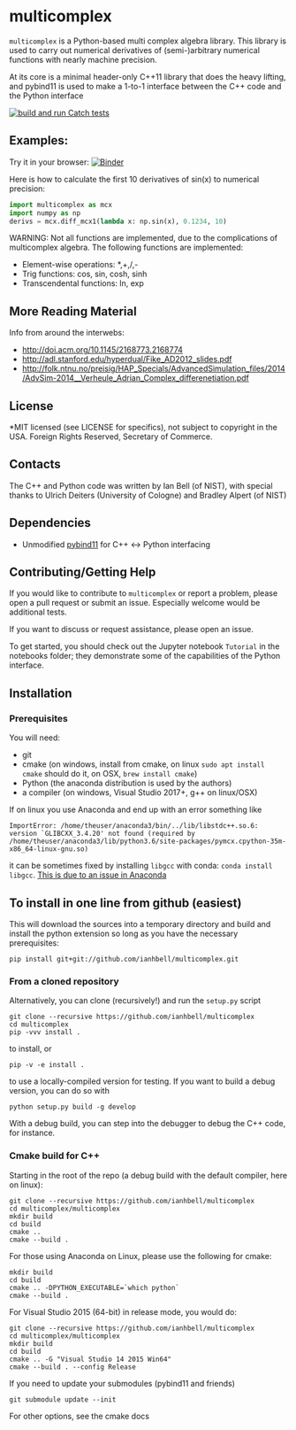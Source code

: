 # multicomplex

``multicomplex`` is a Python-based multi complex algebra library.  This library is used to carry out numerical derivatives of (semi-)arbitrary numerical functions with nearly machine precision.

At its core is a minimal header-only C++11 library that does the heavy lifting, and pybind11 is used to make a 1-to-1 interface between the C++ code and the Python interface

[![build and run Catch tests](https://github.com/usnistgov/multicomplex/actions/workflows/runcatch.yml/badge.svg)](https://github.com/ianhbell/multicomplex/actions/workflows/runcatch.yml)

## Examples:

Try it in your browser: [![Binder](https://mybinder.org/badge.svg)](https://mybinder.org/v2/gh/usnistgov/multicomplex/master)

Here is how to calculate the first 10 derivatives of sin(x) to numerical precision:

``` Python
import multicomplex as mcx
import numpy as np
derivs = mcx.diff_mcx1(lambda x: np.sin(x), 0.1234, 10)
```

WARNING: Not all functions are implemented, due to the complications of multicomplex algebra.  The following functions are implemented:

* Element-wise operations: *,+,/,-
* Trig functions: cos, sin, cosh, sinh
* Transcendental functions: ln, exp

## More Reading Material

Info from around the interwebs:

* http://doi.acm.org/10.1145/2168773.2168774
* http://adl.stanford.edu/hyperdual/Fike_AD2012_slides.pdf
* http://folk.ntnu.no/preisig/HAP_Specials/AdvancedSimulation_files/2014/AdvSim-2014__Verheule_Adrian_Complex_differenetiation.pdf

## License

*MIT licensed (see LICENSE for specifics), not subject to copyright in the USA. Foreign Rights Reserved, Secretary of Commerce.

## Contacts

The C++ and Python code was written by Ian Bell (of NIST), with special thanks to Ulrich Deiters (University of Cologne) and Bradley Alpert (of NIST)

## Dependencies

* Unmodified [pybind11](https://github.com/pybind/pybind11) for C++ <-> Python interfacing

## Contributing/Getting Help

If you would like to contribute to ``multicomplex`` or report a problem, please open a pull request or submit an issue.  Especially welcome would be additional tests.

If you want to discuss or request assistance, please open an issue.

To get started, you should check out the Jupyter notebook ``Tutorial`` in the notebooks folder; they demonstrate some of the capabilities of the Python interface.

## Installation

### Prerequisites

You will need:

* git
* cmake (on windows, install from cmake, on linux ``sudo apt install cmake`` should do it, on OSX, ``brew install cmake``)
* Python (the anaconda distribution is used by the authors)
* a compiler (on windows, Visual Studio 2017+, g++ on linux/OSX)

If on linux you use Anaconda and end up with an error something like
```
ImportError: /home/theuser/anaconda3/bin/../lib/libstdc++.so.6: version `GLIBCXX_3.4.20' not found (required by /home/theuser/anaconda3/lib/python3.6/site-packages/pymcx.cpython-35m-x86_64-linux-gnu.so)
```
it can be sometimes fixed by installing ``libgcc`` with conda: ``conda install libgcc``.  [This is due to an issue in Anaconda](https://github.com/ContinuumIO/anaconda-issues/issues/483)

## To install in one line from github (easiest)

This will download the sources into a temporary directory and build and install the python extension so long as you have the necessary prerequisites:
```
pip install git+git://github.com/ianhbell/multicomplex.git
```

### From a cloned repository

Alternatively, you can clone (recursively!) and run the ``setup.py`` script

```
git clone --recursive https://github.com/ianhbell/multicomplex
cd multicomplex
pip -vvv install .
```

to install, or 

```
pip -v -e install .
```

to use a locally-compiled version for testing.  If you want to build a debug version, you can do so with

```
python setup.py build -g develop
```
With a debug build, you can step into the debugger to debug the C++ code, for instance.  

### Cmake build for C++

Starting in the root of the repo (a debug build with the default compiler, here on linux):

``` 
git clone --recursive https://github.com/ianhbell/multicomplex
cd multicomplex/multicomplex
mkdir build
cd build
cmake ..
cmake --build .
```
For those using Anaconda on Linux, please use the following for cmake:
```
mkdir build
cd build
cmake .. -DPYTHON_EXECUTABLE=`which python`
cmake --build .
```
For Visual Studio 2015 (64-bit) in release mode, you would do:
``` 
git clone --recursive https://github.com/ianhbell/multicomplex
cd multicomplex/multicomplex
mkdir build
cd build
cmake .. -G "Visual Studio 14 2015 Win64"
cmake --build . --config Release
```

If you need to update your submodules (pybind11 and friends)

```
git submodule update --init
```

For other options, see the cmake docs
